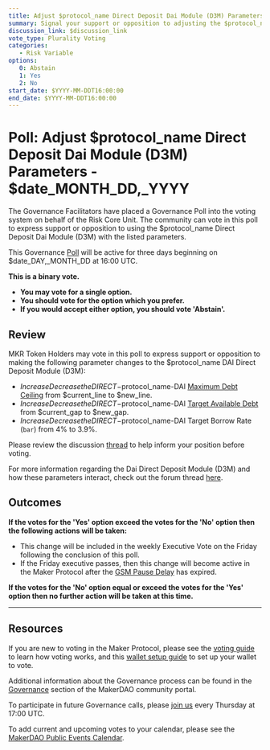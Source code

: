 ```yaml
---
title: Adjust $protocol_name Direct Deposit Dai Module (D3M) Parameters - $date_MONTH_DD,_YYYY
summary: Signal your support or opposition to adjusting the $protocol_name DAI Direct Deposit Module (D3M) parameters.
discussion_link: $discussion_link
vote_type: Plurality Voting
categories:
   - Risk Variable
options:
   0: Abstain
   1: Yes
   2: No
start_date: $YYYY-MM-DDT16:00:00
end_date: $YYYY-MM-DDT16:00:00
---
```

# Poll: Adjust $protocol_name Direct Deposit Dai Module (D3M) Parameters - $date_MONTH_DD,_YYYY

The Governance Facilitators have placed a Governance Poll into the voting system on behalf of the Risk Core Unit. The community can vote in this poll to express support or opposition to using the $protocol_name Direct Deposit Dai Module (D3M) with the listed parameters.

This Governance [Poll](https://community-development.makerdao.com/en/learn/governance/on-chain-gov) will be active for three days beginning on $date_DAY,_MONTH_DD at 16:00 UTC.

**This is a binary vote.** 
- **You may vote for a single option.** 
- **You should vote for the option which you prefer.**
- **If you would accept either option, you should vote 'Abstain'.**

## Review

MKR Token Holders may vote in this poll to express support or opposition to making the following parameter changes to the $protocol_name DAI Direct Deposit Module (D3M):

* $IncreaseDecrease the DIRECT-$protocol_name-DAI [Maximum Debt Ceiling](https://makerdao.world/en/learn/governance/module-dciam) from $current_line to $new_line.
* $IncreaseDecrease the DIRECT-$protocol_name-DAI [Target Available Debt](https://makerdao.world/en/learn/governance/module-dciam) from $current_gap to $new_gap.
* $IncreaseDecrease the DIRECT-$protocol_name-DAI Target Borrow Rate (`bar`) from 4% to 3.9%.

Please review the discussion [thread]($discussion_link) to help inform your position before voting.

For more information regarding the Dai Direct Deposit Module (D3M) and how these parameters interact, check out the forum thread [here](https://forum.makerdao.com/t/discussion-direct-deposit-dai-module-d3m/7357).

## Outcomes

**If the votes for the 'Yes' option exceed the votes for the 'No' option then the following actions will be taken:**
* This change will be included in the weekly Executive Vote on the Friday following the conclusion of this poll.
* If the Friday executive passes, then this change will become active in the Maker Protocol after the [GSM Pause Delay](https://community-development.makerdao.com/en/learn/governance/param-gsm-pause-delay) has expired.

**If the votes for the 'No' option equal or exceed the votes for the 'Yes' option then no further action will be taken at this time.**

---

## Resources

If you are new to voting in the Maker Protocol, please see the [voting guide](https://community-development.makerdao.com/en/learn/governance/how-voting-works/) to learn how voting works, and this [wallet setup guide](https://community-development.makerdao.com/en/learn/governance/voting-setup/) to set up your wallet to vote.

Additional information about the Governance process can be found in the [Governance](https://community-development.makerdao.com/en/learn/governance) section of the MakerDAO community portal.

To participate in future Governance calls, please [join us](https://github.com/makerdao/community/tree/master/governance/governance-and-risk-meetings) every Thursday at 17:00 UTC.

To add current and upcoming votes to your calendar, please see the [MakerDAO Public Events Calendar](https://calendar.google.com/calendar/embed?src=makerdao.com_3efhm2ghipksegl009ktniomdk%40group.calendar.google.com&ctz=UTC&mode=week&showCalendars=0&showPrint=0).
